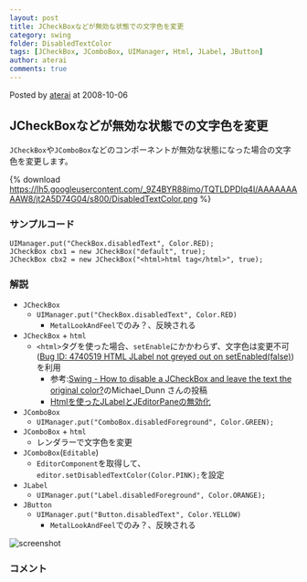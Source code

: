```yaml
---
layout: post
title: JCheckBoxなどが無効な状態での文字色を変更
category: swing
folder: DisabledTextColor
tags: [JCheckBox, JComboBox, UIManager, Html, JLabel, JButton]
author: aterai
comments: true
---
```


Posted by [aterai](http://terai.xrea.jp/aterai.html) at 2008-10-06

## JCheckBoxなどが無効な状態での文字色を変更
`JCheckBox`や`JComboBox`などのコンポーネントが無効な状態になった場合の文字色を変更します。

{% download https://lh5.googleusercontent.com/_9Z4BYR88imo/TQTLDPDIq4I/AAAAAAAAAW8/jt2A5D74G04/s800/DisabledTextColor.png %}

### サンプルコード
<pre class="prettyprint"><code>UIManager.put("CheckBox.disabledText", Color.RED);
JCheckBox cbx1 = new JCheckBox("default", true);
JCheckBox cbx2 = new JCheckBox("&lt;html&gt;html tag&lt;/html&gt;", true);
</code></pre>

### 解説
- `JCheckBox`
    - `UIManager.put("CheckBox.disabledText", Color.RED)`
        - `MetalLookAndFeel`でのみ？、反映される
- `JCheckBox` + `html`
    - `<html>`タグを使った場合、`setEnable`にかかわらず、文字色は変更不可([Bug ID: 4740519 HTML JLabel not greyed out on setEnabled(false)](http://bugs.sun.com/bugdatabase/view_bug.do?bug_id=4740519))を利用
        - 参考:[Swing - How to disable a JCheckBox and leave the text the original color?](https://forums.oracle.com/thread/1359798)のMichael_Dunn さんの投稿
        - [Htmlを使ったJLabelとJEditorPaneの無効化](http://terai.xrea.jp/Swing/DisabledHtmlLabel.html)
- `JComboBox`
    - `UIManager.put("ComboBox.disabledForeground", Color.GREEN);`
- `JComboBox` + `html`
    - レンダラーで文字色を変更
- `JComboBox`(`Editable`)
    - `EditorComponent`を取得して、`editor.setDisabledTextColor(Color.PINK);`を設定
- `JLabel`
    - `UIManager.put("Label.disabledForeground", Color.ORANGE);`
- `JButton`
    - `UIManager.put("Button.disabledText", Color.YELLOW)`
        - `MetalLookAndFeel`でのみ？、反映される

<!-- dummy comment line for breaking list -->

![screenshot](https://lh5.googleusercontent.com/_9Z4BYR88imo/TQTLFT1HGFI/AAAAAAAAAXA/W5L-yIFc61E/s800/DisabledTextColor1.png)

### コメント
